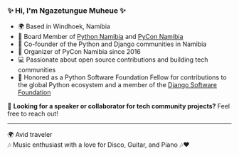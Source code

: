 ### ✨ Hi, I'm Ngazetungue Muheue ✨

- 🌍 Based in Windhoek, Namibia  
- 🏢 Board Member of [Python Namibia](http://www.pythonnamibia.org/) and [PyCon Namibia](https://na.pycon.org/)  
- 🐍 Co-founder of the Python and Django communities in Namibia  
- 🎉 Organizer of PyCon Namibia since 2016  
- 💻 Passionate about open source contributions and building tech communities  
- 🌟 Honored as a Python Software Foundation Fellow for contributions to the global Python ecosystem and a member of the [Django Software Foundation](https://www.djangoproject.com/foundation/)

🎤 **Looking for a speaker or collaborator for tech community projects?** Feel free to reach out!

---

🌍 Avid traveler  
🎶 Music enthusiast with a love for Disco, Guitar, and Piano 🎶❤️  
